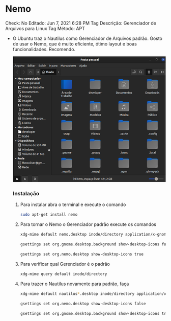 # Nemo

Check: No
Editado: Jun 7, 2021 6:28 PM
Tag Descrição: Gerenciador de Arquivos para Linux
Tag Método: APT

- O Ubuntu traz o Nautilus como Gerenciador de Arquivos padrão. Gosto de usar o Nemo, que é muito eficiente, ótimo layout e boas funcionalidades. Recomendo.

    ![Nemo%20a51bba54cf0e4a49aa250c98fd6336a7/Untitled.png](Nemo%20a51bba54cf0e4a49aa250c98fd6336a7/Untitled.png)

    ### Instalação

    1. Para instalar abra o terminal e execute o comando

        ```bash
        sudo apt-get install nemo
        ```

    2. Para tornar o Nemo o Gerenciador padrão execute os comandos

        ```bash
        xdg-mime default nemo.desktop inode/directory application/x-gnome-saved-search
        ```

        ```bash
        gsettings set org.gnome.desktop.background show-desktop-icons false
        ```

        ```bash
        gsettings set org.nemo.desktop show-desktop-icons true
        ```

    3. Para verificar qual Gerenciador é o padrão

        ```bash
        xdg-mime query default inode/directory
        ```

    4. Para trazer o Nautilus novamente para padrão, faça

        ```bash
        xdg-mime default nautilus*.desktop inode/directory application/x-gnome-saved-search
        ```

        ```bash
        gsettings set org.nemo.desktop show-desktop-icons false
        ```

        ```bash
        gsettings set org.gnome.desktop.background show-desktop-icons true
        ```